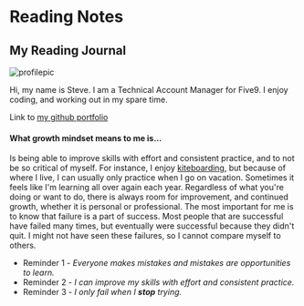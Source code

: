 # Reading Notes

## My Reading Journal

![profilepic](https://user-images.githubusercontent.com/39433933/223421052-06c25b73-c6aa-4594-b6fb-a34c1465b495.jpg)

Hi, my name is Steve.  I am a Technical Account Manager for Five9.  I enjoy coding, and working out in my spare time.

Link to [my github portfolio](https://github.com/stelar-3023)

#### What growth mindset means to me is...

Is being able to improve skills with effort and consistent practice, and to not be so critical of myself.  For instance, I enjoy [kiteboarding](https://www.youtube.com/watch?v=2SocuyRefqM), but because of where I live, I can usually only practice when I go on vacation.  Sometimes it feels like I'm learning all over again each year. Regardless of what you're doing or want to do, there is always room for improvement, and continued growth, whether it is personal or professional. The most important for me is to know that failure is a part of success. Most people that are successful have failed many times, but eventually were successful because they didn't quit. I might not have seen these failures, so I cannot compare myself to others.


- Reminder 1 - *Everyone makes mistakes and mistakes are opportunities to learn.*
- Reminder 2 - *I can improve my skills with effort and consistent practice.*
- Reminder 3 - *I only fail when I __stop__ trying.*
